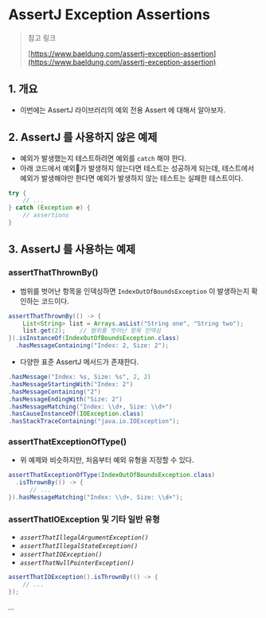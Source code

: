 # AssertJ Exception Assertions

> 참고 링크&#x20;
>
> [https://www.baeldung.com/assertj-exception-assertion](https://www.baeldung.com/assertj-exception-assertion)

## 1. 개요&#x20;

* 이번에는 AssertJ 라이브러리의 예외 전용 Assert 에 대해서 알아보자.&#x20;

## 2. AssertJ 를 사용하지 않은 예제&#x20;

* 예외가 발생했는지 테스트하려면 예외를 `catch` 해야 한다.&#x20;
* 아래 코드에서 예외가 발생하지 않는다면 테스트는 성공하게 되는데, 테스트에서 예외가 발생해야만 한다면 예외가 발생하지 않는 테스트는 실패한 테스트이다.&#x20;

```java
try {
    // ...
} catch (Exception e) {
    // assertions
}
```

## 3. AssertJ 를 사용하는 예제&#x20;

### **assertThatThrownBy()** <a href="#bd-1-using-assertthatthrownby" id="bd-1-using-assertthatthrownby"></a>

* 범위를 벗어난 항목을 인덱싱하면 `IndexOutOfBoundsException` 이 발생하는지 확인하는 코드이다.

```java
assertThatThrownBy(() -> {
    List<String> list = Arrays.asList("String one", "String two");
    list.get(2);    // 범위를 벗어난 항목 인덱싱
}).isInstanceOf(IndexOutOfBoundsException.class)
  .hasMessageContaining("Index: 2, Size: 2");
```

* 다양한 표준 AssertJ 메서드가 존재한다.&#x20;

```java
.hasMessage("Index: %s, Size: %s", 2, 2)
.hasMessageStartingWith("Index: 2")
.hasMessageContaining("2")
.hasMessageEndingWith("Size: 2")
.hasMessageMatching("Index: \\d+, Size: \\d+")
.hasCauseInstanceOf(IOException.class)
.hasStackTraceContaining("java.io.IOException");
```

### **assertThatExceptionOfType()** <a href="#bd-2-using-assertthatexceptionoftype" id="bd-2-using-assertthatexceptionoftype"></a>

* 위 예제와 비슷하지만, 처음부터 예외 유형을 지정할 수 있다.&#x20;

```java
assertThatExceptionOfType(IndexOutOfBoundsException.class)
  .isThrownBy(() -> {
      // ...
}).hasMessageMatching("Index: \\d+, Size: \\d+");
```

### **assertThatIOException 및 기타 일반 유형**  <a href="#bd-3-using-assertthatioexception-and-other-common-types" id="bd-3-using-assertthatioexception-and-other-common-types"></a>

* _`assertThatIllegalArgumentException()`_
* _`assertThatIllegalStateException()`_
* _`assertThatIOException()`_
* _`assertThatNullPointerException()`_

```java
assertThatIOException().isThrownBy(() -> {
    // ...
});
```

_..._&#x20;
